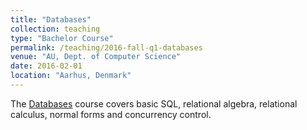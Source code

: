 ```yaml
---
title: "Databases"
collection: teaching
type: "Bachelor Course"
permalink: /teaching/2016-fall-q1-databases
venue: "AU, Dept. of Computer Science"
date: 2016-02-01
location: "Aarhus, Denmark"
---
```

The [Databases](https://kursuskatalog.au.dk/en/course/64208/Databases) course covers basic SQL, relational algebra, relational calculus, normal forms and concurrency control.

